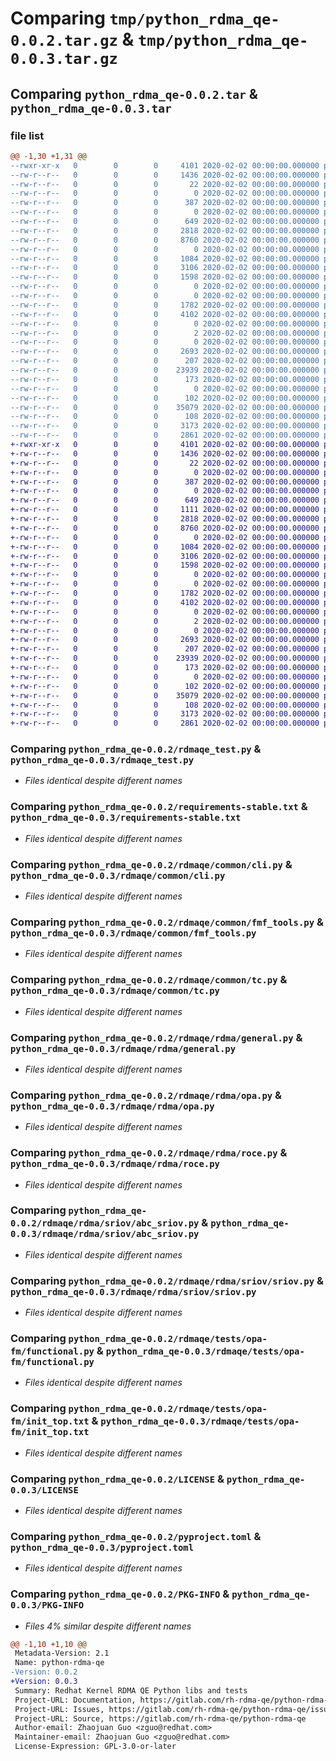 # Comparing `tmp/python_rdma_qe-0.0.2.tar.gz` & `tmp/python_rdma_qe-0.0.3.tar.gz`

## Comparing `python_rdma_qe-0.0.2.tar` & `python_rdma_qe-0.0.3.tar`

### file list

```diff
@@ -1,30 +1,31 @@
--rwxr-xr-x   0        0        0     4101 2020-02-02 00:00:00.000000 python_rdma_qe-0.0.2/rdmaqe_test.py
--rw-r--r--   0        0        0     1436 2020-02-02 00:00:00.000000 python_rdma_qe-0.0.2/requirements-stable.txt
--rw-r--r--   0        0        0       22 2020-02-02 00:00:00.000000 python_rdma_qe-0.0.2/rdmaqe/__about__.py
--rw-r--r--   0        0        0        0 2020-02-02 00:00:00.000000 python_rdma_qe-0.0.2/rdmaqe/__init__.py
--rw-r--r--   0        0        0      387 2020-02-02 00:00:00.000000 python_rdma_qe-0.0.2/rdmaqe/rdmaqe_test.py
--rw-r--r--   0        0        0        0 2020-02-02 00:00:00.000000 python_rdma_qe-0.0.2/rdmaqe/common/__init__.py
--rw-r--r--   0        0        0      649 2020-02-02 00:00:00.000000 python_rdma_qe-0.0.2/rdmaqe/common/cli.py
--rw-r--r--   0        0        0     2818 2020-02-02 00:00:00.000000 python_rdma_qe-0.0.2/rdmaqe/common/fmf_tools.py
--rw-r--r--   0        0        0     8760 2020-02-02 00:00:00.000000 python_rdma_qe-0.0.2/rdmaqe/common/tc.py
--rw-r--r--   0        0        0        0 2020-02-02 00:00:00.000000 python_rdma_qe-0.0.2/rdmaqe/rdma/__init__.py
--rw-r--r--   0        0        0     1084 2020-02-02 00:00:00.000000 python_rdma_qe-0.0.2/rdmaqe/rdma/general.py
--rw-r--r--   0        0        0     3106 2020-02-02 00:00:00.000000 python_rdma_qe-0.0.2/rdmaqe/rdma/opa.py
--rw-r--r--   0        0        0     1598 2020-02-02 00:00:00.000000 python_rdma_qe-0.0.2/rdmaqe/rdma/roce.py
--rw-r--r--   0        0        0        0 2020-02-02 00:00:00.000000 python_rdma_qe-0.0.2/rdmaqe/rdma/sriov.py
--rw-r--r--   0        0        0        0 2020-02-02 00:00:00.000000 python_rdma_qe-0.0.2/rdmaqe/rdma/sriov/__init__.py
--rw-r--r--   0        0        0     1782 2020-02-02 00:00:00.000000 python_rdma_qe-0.0.2/rdmaqe/rdma/sriov/abc_sriov.py
--rw-r--r--   0        0        0     4102 2020-02-02 00:00:00.000000 python_rdma_qe-0.0.2/rdmaqe/rdma/sriov/sriov.py
--rw-r--r--   0        0        0        0 2020-02-02 00:00:00.000000 python_rdma_qe-0.0.2/rdmaqe/tests/__init__.py
--rw-r--r--   0        0        0        2 2020-02-02 00:00:00.000000 python_rdma_qe-0.0.2/rdmaqe/tests/.fmf/version
--rw-r--r--   0        0        0        0 2020-02-02 00:00:00.000000 python_rdma_qe-0.0.2/rdmaqe/tests/opa-fm/__init__.py
--rw-r--r--   0        0        0     2693 2020-02-02 00:00:00.000000 python_rdma_qe-0.0.2/rdmaqe/tests/opa-fm/functional.py
--rw-r--r--   0        0        0      207 2020-02-02 00:00:00.000000 python_rdma_qe-0.0.2/rdmaqe/tests/opa-fm/init_mem.txt
--rw-r--r--   0        0        0    23939 2020-02-02 00:00:00.000000 python_rdma_qe-0.0.2/rdmaqe/tests/opa-fm/init_top.txt
--rw-r--r--   0        0        0      173 2020-02-02 00:00:00.000000 python_rdma_qe-0.0.2/rdmaqe/tests/opa-fm/main.fmf
--rw-r--r--   0        0        0        0 2020-02-02 00:00:00.000000 python_rdma_qe-0.0.2/rdmaqe/tests/sriov/__init__.py
--rw-r--r--   0        0        0      102 2020-02-02 00:00:00.000000 python_rdma_qe-0.0.2/tests/__init__.py
--rw-r--r--   0        0        0    35079 2020-02-02 00:00:00.000000 python_rdma_qe-0.0.2/LICENSE
--rw-r--r--   0        0        0      108 2020-02-02 00:00:00.000000 python_rdma_qe-0.0.2/README.md
--rw-r--r--   0        0        0     3173 2020-02-02 00:00:00.000000 python_rdma_qe-0.0.2/pyproject.toml
--rw-r--r--   0        0        0     2861 2020-02-02 00:00:00.000000 python_rdma_qe-0.0.2/PKG-INFO
+-rwxr-xr-x   0        0        0     4101 2020-02-02 00:00:00.000000 python_rdma_qe-0.0.3/rdmaqe_test.py
+-rw-r--r--   0        0        0     1436 2020-02-02 00:00:00.000000 python_rdma_qe-0.0.3/requirements-stable.txt
+-rw-r--r--   0        0        0       22 2020-02-02 00:00:00.000000 python_rdma_qe-0.0.3/rdmaqe/__about__.py
+-rw-r--r--   0        0        0        0 2020-02-02 00:00:00.000000 python_rdma_qe-0.0.3/rdmaqe/__init__.py
+-rw-r--r--   0        0        0      387 2020-02-02 00:00:00.000000 python_rdma_qe-0.0.3/rdmaqe/rdmaqe_test.py
+-rw-r--r--   0        0        0        0 2020-02-02 00:00:00.000000 python_rdma_qe-0.0.3/rdmaqe/common/__init__.py
+-rw-r--r--   0        0        0      649 2020-02-02 00:00:00.000000 python_rdma_qe-0.0.3/rdmaqe/common/cli.py
+-rw-r--r--   0        0        0     1111 2020-02-02 00:00:00.000000 python_rdma_qe-0.0.3/rdmaqe/common/file_libs.py
+-rw-r--r--   0        0        0     2818 2020-02-02 00:00:00.000000 python_rdma_qe-0.0.3/rdmaqe/common/fmf_tools.py
+-rw-r--r--   0        0        0     8760 2020-02-02 00:00:00.000000 python_rdma_qe-0.0.3/rdmaqe/common/tc.py
+-rw-r--r--   0        0        0        0 2020-02-02 00:00:00.000000 python_rdma_qe-0.0.3/rdmaqe/rdma/__init__.py
+-rw-r--r--   0        0        0     1084 2020-02-02 00:00:00.000000 python_rdma_qe-0.0.3/rdmaqe/rdma/general.py
+-rw-r--r--   0        0        0     3106 2020-02-02 00:00:00.000000 python_rdma_qe-0.0.3/rdmaqe/rdma/opa.py
+-rw-r--r--   0        0        0     1598 2020-02-02 00:00:00.000000 python_rdma_qe-0.0.3/rdmaqe/rdma/roce.py
+-rw-r--r--   0        0        0        0 2020-02-02 00:00:00.000000 python_rdma_qe-0.0.3/rdmaqe/rdma/sriov.py
+-rw-r--r--   0        0        0        0 2020-02-02 00:00:00.000000 python_rdma_qe-0.0.3/rdmaqe/rdma/sriov/__init__.py
+-rw-r--r--   0        0        0     1782 2020-02-02 00:00:00.000000 python_rdma_qe-0.0.3/rdmaqe/rdma/sriov/abc_sriov.py
+-rw-r--r--   0        0        0     4102 2020-02-02 00:00:00.000000 python_rdma_qe-0.0.3/rdmaqe/rdma/sriov/sriov.py
+-rw-r--r--   0        0        0        0 2020-02-02 00:00:00.000000 python_rdma_qe-0.0.3/rdmaqe/tests/__init__.py
+-rw-r--r--   0        0        0        2 2020-02-02 00:00:00.000000 python_rdma_qe-0.0.3/rdmaqe/tests/.fmf/version
+-rw-r--r--   0        0        0        0 2020-02-02 00:00:00.000000 python_rdma_qe-0.0.3/rdmaqe/tests/opa-fm/__init__.py
+-rw-r--r--   0        0        0     2693 2020-02-02 00:00:00.000000 python_rdma_qe-0.0.3/rdmaqe/tests/opa-fm/functional.py
+-rw-r--r--   0        0        0      207 2020-02-02 00:00:00.000000 python_rdma_qe-0.0.3/rdmaqe/tests/opa-fm/init_mem.txt
+-rw-r--r--   0        0        0    23939 2020-02-02 00:00:00.000000 python_rdma_qe-0.0.3/rdmaqe/tests/opa-fm/init_top.txt
+-rw-r--r--   0        0        0      173 2020-02-02 00:00:00.000000 python_rdma_qe-0.0.3/rdmaqe/tests/opa-fm/main.fmf
+-rw-r--r--   0        0        0        0 2020-02-02 00:00:00.000000 python_rdma_qe-0.0.3/rdmaqe/tests/sriov/__init__.py
+-rw-r--r--   0        0        0      102 2020-02-02 00:00:00.000000 python_rdma_qe-0.0.3/tests/__init__.py
+-rw-r--r--   0        0        0    35079 2020-02-02 00:00:00.000000 python_rdma_qe-0.0.3/LICENSE
+-rw-r--r--   0        0        0      108 2020-02-02 00:00:00.000000 python_rdma_qe-0.0.3/README.md
+-rw-r--r--   0        0        0     3173 2020-02-02 00:00:00.000000 python_rdma_qe-0.0.3/pyproject.toml
+-rw-r--r--   0        0        0     2861 2020-02-02 00:00:00.000000 python_rdma_qe-0.0.3/PKG-INFO
```

### Comparing `python_rdma_qe-0.0.2/rdmaqe_test.py` & `python_rdma_qe-0.0.3/rdmaqe_test.py`

 * *Files identical despite different names*

### Comparing `python_rdma_qe-0.0.2/requirements-stable.txt` & `python_rdma_qe-0.0.3/requirements-stable.txt`

 * *Files identical despite different names*

### Comparing `python_rdma_qe-0.0.2/rdmaqe/common/cli.py` & `python_rdma_qe-0.0.3/rdmaqe/common/cli.py`

 * *Files identical despite different names*

### Comparing `python_rdma_qe-0.0.2/rdmaqe/common/fmf_tools.py` & `python_rdma_qe-0.0.3/rdmaqe/common/fmf_tools.py`

 * *Files identical despite different names*

### Comparing `python_rdma_qe-0.0.2/rdmaqe/common/tc.py` & `python_rdma_qe-0.0.3/rdmaqe/common/tc.py`

 * *Files identical despite different names*

### Comparing `python_rdma_qe-0.0.2/rdmaqe/rdma/general.py` & `python_rdma_qe-0.0.3/rdmaqe/rdma/general.py`

 * *Files identical despite different names*

### Comparing `python_rdma_qe-0.0.2/rdmaqe/rdma/opa.py` & `python_rdma_qe-0.0.3/rdmaqe/rdma/opa.py`

 * *Files identical despite different names*

### Comparing `python_rdma_qe-0.0.2/rdmaqe/rdma/roce.py` & `python_rdma_qe-0.0.3/rdmaqe/rdma/roce.py`

 * *Files identical despite different names*

### Comparing `python_rdma_qe-0.0.2/rdmaqe/rdma/sriov/abc_sriov.py` & `python_rdma_qe-0.0.3/rdmaqe/rdma/sriov/abc_sriov.py`

 * *Files identical despite different names*

### Comparing `python_rdma_qe-0.0.2/rdmaqe/rdma/sriov/sriov.py` & `python_rdma_qe-0.0.3/rdmaqe/rdma/sriov/sriov.py`

 * *Files identical despite different names*

### Comparing `python_rdma_qe-0.0.2/rdmaqe/tests/opa-fm/functional.py` & `python_rdma_qe-0.0.3/rdmaqe/tests/opa-fm/functional.py`

 * *Files identical despite different names*

### Comparing `python_rdma_qe-0.0.2/rdmaqe/tests/opa-fm/init_top.txt` & `python_rdma_qe-0.0.3/rdmaqe/tests/opa-fm/init_top.txt`

 * *Files identical despite different names*

### Comparing `python_rdma_qe-0.0.2/LICENSE` & `python_rdma_qe-0.0.3/LICENSE`

 * *Files identical despite different names*

### Comparing `python_rdma_qe-0.0.2/pyproject.toml` & `python_rdma_qe-0.0.3/pyproject.toml`

 * *Files identical despite different names*

### Comparing `python_rdma_qe-0.0.2/PKG-INFO` & `python_rdma_qe-0.0.3/PKG-INFO`

 * *Files 4% similar despite different names*

```diff
@@ -1,10 +1,10 @@
 Metadata-Version: 2.1
 Name: python-rdma-qe
-Version: 0.0.2
+Version: 0.0.3
 Summary: Redhat Kernel RDMA QE Python libs and tests
 Project-URL: Documentation, https://gitlab.com/rh-rdma-qe/python-rdma-qe#README.md
 Project-URL: Issues, https://gitlab.com/rh-rdma-qe/python-rdma-qe/issues
 Project-URL: Source, https://gitlab.com/rh-rdma-qe/python-rdma-qe
 Author-email: Zhaojuan Guo <zguo@redhat.com>
 Maintainer-email: Zhaojuan Guo <zguo@redhat.com>
 License-Expression: GPL-3.0-or-later
```

